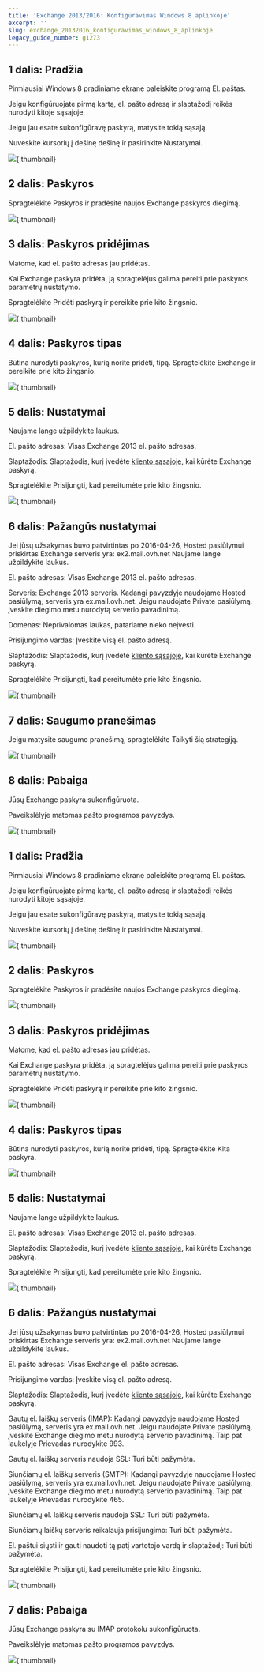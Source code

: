 ```yaml
---
title: 'Exchange 2013/2016: Konfigūravimas Windows 8 aplinkoje'
excerpt: ''
slug: exchange_20132016_konfiguravimas_windows_8_aplinkoje
legacy_guide_number: g1273
---
```



## 1 dalis: Pradžia
Pirmiausiai Windows 8 pradiniame ekrane paleiskite programą El. paštas.

Jeigu konfigūruojate pirmą kartą, el. pašto adresą ir slaptažodį reikės nurodyti kitoje sąsajoje. 

Jeigu jau esate sukonfigūravę paskyrą, matysite tokią sąsają.

Nuveskite kursorių į dešinę dešinę ir pasirinkite Nustatymai.

![](images/img_1107.jpg){.thumbnail}


## 2 dalis: Paskyros
Spragtelėkite Paskyros ir pradėsite naujos Exchange paskyros diegimą.

![](images/img_1108.jpg){.thumbnail}


## 3 dalis: Paskyros pridėjimas
Matome, kad el. pašto adresas jau pridėtas.

Kai Exchange paskyra pridėta, ją spragtelėjus galima pereiti prie paskyros parametrų nustatymo.

Spragtelėkite Pridėti paskyrą ir pereikite prie kito žingsnio.

![](images/img_1109.jpg){.thumbnail}


## 4 dalis: Paskyros tipas
Būtina nurodyti paskyros, kurią norite pridėti, tipą. Spragtelėkite Exchange ir pereikite prie kito žingsnio.

![](images/img_1110.jpg){.thumbnail}


## 5 dalis: Nustatymai
Naujame lange užpildykite laukus.

El. pašto adresas: Visas Exchange 2013 el. pašto adresas.

Slaptažodis: Slaptažodis, kurį įvedėte [kliento sąsajoje](https://www.ovh.com/manager/web/login.html), kai kūrėte Exchange paskyrą.

Spragtelėkite Prisijungti, kad pereitumėte prie kito žingsnio.

![](images/img_1111.jpg){.thumbnail}


## 6 dalis: Pažangūs nustatymai
Jei jūsų užsakymas buvo patvirtintas po 2016-04-26, Hosted pasiūlymui priskirtas Exchange serveris yra: ex2.mail.ovh.net
Naujame lange užpildykite laukus.

El. pašto adresas: Visas Exchange 2013 el. pašto adresas.

Serveris: Exchange 2013 serveris.
Kadangi pavyzdyje naudojame Hosted pasiūlymą, serveris yra ex.mail.ovh.net.
Jeigu naudojate Private pasiūlymą, įveskite diegimo metu nurodytą serverio pavadinimą.

Domenas: Neprivalomas laukas, patariame nieko neįvesti.

Prisijungimo vardas: Įveskite visą el. pašto adresą.


Slaptažodis: Slaptažodis, kurį įvedėte [kliento sąsajoje](https://www.ovh.com/manager/web/login.html), kai kūrėte Exchange paskyrą.

Spragtelėkite Prisijungti, kad pereitumėte prie kito žingsnio.

![](images/img_1112.jpg){.thumbnail}


## 7 dalis: Saugumo pranešimas
Jeigu matysite saugumo pranešimą, spragtelėkite Taikyti šią strategiją.

![](images/img_1113.jpg){.thumbnail}


## 8 dalis: Pabaiga
Jūsų Exchange paskyra sukonfigūruota.

Paveikslėlyje matomas pašto programos pavyzdys.

![](images/img_1114.jpg){.thumbnail}


## 1 dalis: Pradžia
Pirmiausiai Windows 8 pradiniame ekrane paleiskite programą El. paštas.

Jeigu konfigūruojate pirmą kartą, el. pašto adresą ir slaptažodį reikės nurodyti kitoje sąsajoje. 

Jeigu jau esate sukonfigūravę paskyrą, matysite tokią sąsają.

Nuveskite kursorių į dešinę dešinę ir pasirinkite Nustatymai.

![](images/img_1115.jpg){.thumbnail}


## 2 dalis: Paskyros
Spragtelėkite Paskyros ir pradėsite naujos Exchange paskyros diegimą.

![](images/img_1116.jpg){.thumbnail}


## 3 dalis: Paskyros pridėjimas
Matome, kad el. pašto adresas jau pridėtas.

Kai Exchange paskyra pridėta, ją spragtelėjus galima pereiti prie paskyros parametrų nustatymo.

Spragtelėkite Pridėti paskyrą ir pereikite prie kito žingsnio.

![](images/img_1117.jpg){.thumbnail}


## 4 dalis: Paskyros tipas
Būtina nurodyti paskyros, kurią norite pridėti, tipą. Spragtelėkite Kita paskyra.

![](images/img_1118.jpg){.thumbnail}


## 5 dalis: Nustatymai
Naujame lange užpildykite laukus.

El. pašto adresas: Visas Exchange 2013 el. pašto adresas.

Slaptažodis: Slaptažodis, kurį įvedėte [kliento sąsajoje](https://www.ovh.com/manager/web/login.html), kai kūrėte Exchange paskyrą.

Spragtelėkite Prisijungti, kad pereitumėte prie kito žingsnio.

![](images/img_1119.jpg){.thumbnail}


## 6 dalis: Pažangūs nustatymai
Jei jūsų užsakymas buvo patvirtintas po 2016-04-26, Hosted pasiūlymui priskirtas Exchange serveris yra: ex2.mail.ovh.net
Naujame lange užpildykite laukus.

El. pašto adresas: Visas Exchange el. pašto adresas.

Prisijungimo vardas: Įveskite visą el. pašto adresą.

Slaptažodis: Slaptažodis, kurį įvedėte [kliento sąsajoje](https://www.ovh.com/manager/web/login.html), kai kūrėte Exchange paskyrą.

Gautų el. laiškų serveris (IMAP): Kadangi pavyzdyje naudojame Hosted pasiūlymą, serveris yra ex.mail.ovh.net.
Jeigu naudojate Private pasiūlymą, įveskite Exchange diegimo metu nurodytą serverio pavadinimą.
Taip pat laukelyje Prievadas nurodykite 993.

Gautų el. laiškų serveris naudoja SSL: Turi būti pažymėta.

Siunčiamų el. laiškų serveris (SMTP): Kadangi pavyzdyje naudojame Hosted pasiūlymą, serveris yra ex.mail.ovh.net.
Jeigu naudojate Private pasiūlymą, įveskite Exchange diegimo metu nurodytą serverio pavadinimą.
Taip pat laukelyje Prievadas nurodykite 465.

Siunčiamų el. laiškų serveris naudoja SSL: Turi būti pažymėta.

Siunčiamų laiškų serveris reikalauja prisijungimo: Turi būti pažymėta.

El. paštui siųsti ir gauti naudoti tą patį vartotojo vardą ir slaptažodį: Turi būti pažymėta.

Spragtelėkite Prisijungti, kad pereitumėte prie kito žingsnio.

![](images/img_1120.jpg){.thumbnail}


## 7 dalis: Pabaiga
Jūsų Exchange paskyra su IMAP protokolu sukonfigūruota.

Paveikslėlyje matomas pašto programos pavyzdys.

![](images/img_1121.jpg){.thumbnail}

